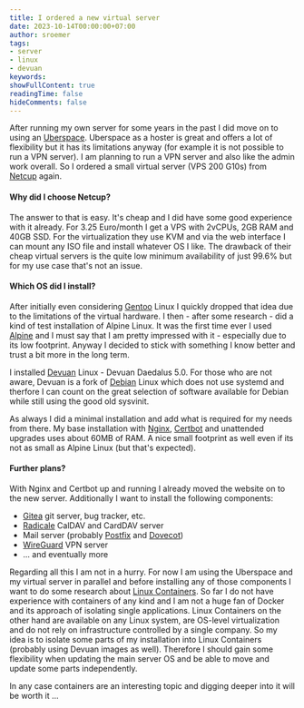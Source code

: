 ```yaml
---
title: I ordered a new virtual server
date: 2023-10-14T00:00:00+07:00
author: sroemer
tags:
- server
- linux
- devuan
keywords:
showFullContent: true
readingTime: false
hideComments: false
---
```


After running my own server for some years in the past I did move on to using an [Uberspace](https://uberspace.de/).
Uberspace as a hoster is great and offers a lot of flexibility but it has its limitations anyway (for example it is not
possible to run a VPN server). I am planning to run a VPN server and also like the admin work overall. So I ordered a
small virtual server (VPS 200 G10s) from [Netcup](https://www.netcup.de/) again.

#### Why did I choose Netcup?

The answer to that is easy. It's cheap and I did have some good experience with it already.
For 3.25 Euro/month I get a VPS with 2vCPUs, 2GB RAM and 40GB SSD. For the virtualization they use KVM and via the
web interface I can mount any ISO file and install whatever OS I like. The drawback of their cheap virtual servers
is the quite low minimum availability of just 99.6% but for my use case that's not an issue.

#### Which OS did I install?

After initially even considering [Gentoo](https://www.gentoo.org/) Linux I quickly dropped that idea due to the
limitations of the virtual hardware. I then - after some research - did a kind of test installation of Alpine Linux.
It was the first time ever I used [Alpine](https://www.alpinelinux.org/) and I must say that I am pretty impressed
with it - especially due to its low footprint. Anyway I decided to stick with something I know better and trust a bit
more in the long term.

I installed [Devuan](https://www.devuan.org) Linux - Devuan Daedalus 5.0.
For those who are not aware, Devuan is a fork of [Debian](https://www.debian.org) Linux which does not use systemd and
therfore I can count on the great selection of software available for Debian while still using the good old sysvinit.

As always I did a minimal installation and add what is required for my needs from there. My base installation with
[Nginx](https://nginx.org/), [Certbot](https://certbot.eff.org/) and unattended upgrades uses about 60MB of RAM.
A nice small footprint as well even if its not as small as Alpine Linux (but that's expected).

#### Further plans?

With Nginx and Certbot up and running I already moved the website on to the new server.
Additionally I want to install the following components:

- [Gitea](https://gitea.com/) git server, bug tracker, etc.
- [Radicale](https://radicale.org/) CalDAV and CardDAV server
- Mail server (probably [Postfix](https://www.postfix.org/) and [Dovecot](https://www.dovecot.org/))
- [WireGuard](https://www.wireguard.com/) VPN server
- ... and eventually more

Regarding all this I am not in a hurry. For now I am using the Uberspace and my virtual server in parallel and before
installing any of those components I want to do some research about [Linux Containers](https://linuxcontainers.org/).
So far I do not have experience with containers of any kind and I am not a huge fan of Docker and its approach of
isolating single applications. Linux Containers on the other hand are available on any Linux system, are OS-level
virtualization and do not rely on infrastructure controlled by a single company.
So my idea is to isolate some parts of my installation into Linux Containers (probably using Devuan images as well).
Therefore I should gain some flexibility when updating the main server OS and be able to move and update some parts
independently.

In any case containers are an interesting topic and digging deeper into it will be worth it ...
